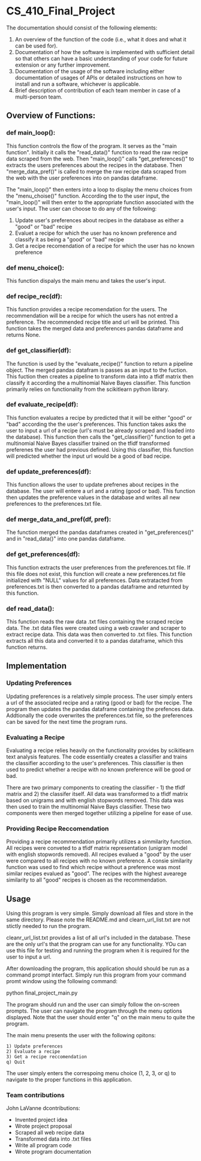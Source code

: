 # CS_410_Final_Project

The documentation should consist of the following elements: 
1) An overview of the function of the code (i.e., what it does and what it can be used for). 
2) Documentation of how the software is implemented with sufficient detail so that others can have a basic understanding of your code for future extension or any further improvement. 
3) Documentation of the usage of the software including either documentation of usages of APIs or detailed instructions on how to install and run a software, whichever is applicable.  
4) Brief description of contribution of each team member in case of a multi-person team.  


## Overview of Functions:

### def main_loop():
This function controls the flow of the program. It serves as the "main function". Initially it calls the "read_data()" function to read the raw recipe data scraped from the web. Then "main_loop()" calls "get_preferences()" to extracts the users preferences about the recipes in the database. Then "merge_data_pref()" is called to merge the raw recipe data scraped from the web with the user preferences into on pandas dataframe.

The "main_loop()" then enters into a loop to display the menu choices from the "menu_choise()" function. According the to the user input, the "main_loop()" will then enter to the appropriate function associated with the user's input. The user can choose to do any of the following:
  1) Update user's preferences about recipes in the database as either a "good" or "bad" recipe
  2) Evaluet a recipe for which the user has no known preference and classify it as being a "good" or "bad" recipe
  3) Get a recipe recomendation of a recipe for which the user has no known preference



### def menu_choice():
This function dispalys the main menu and takes the user's input.

### def recipe_rec(df):
This function provides a recipe recomendation for the users. The recommendation will be a recipe for which the users has not entred a preference. The recommended recipe title and url will be printed. This function takes the merged data and preferences pandas dataframe and returns None.

### def get_classifier(df):
The function is used by the "evaluate_recipe()" function to return a pipeline object. The merged pandas datafram is passes as an input to the fuction. This fuction then creates a pipeline to transform data into a tfidf matrix then classify it according the a multinomial Naive Bayes classifier. This function primarily relies on functionality from the scikitlearn python library.

### def evaluate_recipe(df):
This function evaluates a recipe by predicted that it will be either "good" or "bad" according the the user's preferences. This function takes asks the user to input a url of a recipe (url's must be already scraped and loaded into the database). This function then calls the "get_classifier()" function to get a multinomial Naive Bayes classifier trained on the tfidf transformed preferenes the user had previous defined. Using this classifier, this function will predicted whether the input url would be a good of bad recipe.

### def update_preferences(df):
This function allows the user to update prefrenes about recipes in the database. The user will entere a url and a rating (good or bad). This function then updates the preference values in the database and writes all new preferences to the preferences.txt file.

### def merge_data_and_pref(df, pref):
The function merged the pandas dataframes created in "get_preferences()" and in "read_data()" into one pandas dataframe.

### def get_preferences(df):
This function extracts the user preferences from the preferences.txt file. If this file does not exist, this function will create a new preferences.txt file initialized with "NULL" values for all preferences. Data extratacted from preferences.txt is then converted to a pandas dataframe and returnted by this function.

### def read_data():
This function reads the raw data .txt files containing the scraped recipe data. The .txt data files were created using a web crawler and scraper to extract recipe data. This data was then converted to .txt files. This function extracts all this data and converted it to a pandas dataframe, which this function returns.

## Implementation

### Updating Preferences
Updating preferences is a relatively simple process. The user simply enters a url of the associated recipe and a rating (good or bad) for the recipe. The program then updates the pandas dataframe containing the prefences data. Addtionally the code overwrites the preferences.txt file, so the preferences can be saved for the next time the program runs.

### Evaluating a Recipe
Evaluating a recipe relies heavily on the functionality provides by scikitlearn text analysis features. The code essentially creates a classifier and trains the classifier according to the user's preferences. This classifier is then used to predict whether a recipe with no known preference will be good or bad. 

There are two primary components to creating the classifier - 1) the tfidf matrix and 2) the classifer itself. All data was transformed to a tfidf matrix based on unigrams and with english stopwords removed. This data was then used to train the multinomial Naive Bays classifier. These two components were then merged together utilizing a pipeline for ease of use. 

### Providing Recipe Reccomendation
Providing a recipe recommendation primarily utilizes a simmilarity function. All recipes were conveted to a tfidf matrix representation (unigram model with english stopwords removed). All recipes evalued a "good" by the user were compared to all recipes with no known preference. A consie similarity function was used to find which recipe without a preference was most similar recipes evalued as "good". The recipes with the highest avearege similarity to all "good" recipes is chosen as the recommendation.


## Usage

Using this program is very simple. Simply download all files and store in the same directory. Please note the README.md and clearn_url_list.txt are not stictly needed to run the program. 

cleanr_url_list.txt provides a list of all url's included in the database. These are the only url's that the program can use for any functionality. YOu can use this file for testing and running the program when it is required for the user to input a url.

After downloading the program, this application should should be run as a command prompt interfact. Simply run this program from your command promt window using the following command:
  
   python final_project_main.py
   
The program should run and the user can simply follow the on-screen prompts. The user can navigate the program through the menu options displayed. Note that the user should enter "q" on the main menu to quite the program.

The main menu presents the user with the following opitons:

    1) Update preferences
    2) Evaluate a recipe
    3) Get a recipe reccomendation
    q) Quit
    
The user simply enters the correspoing menu choice (1, 2, 3, or q) to navigate to the proper functions in this application.

### Team contributions

John LaVanne dcontributions:
  - Invented project idea
  - Wrote project proposal
  - Scraped all web recipe data
  - Transformed data into .txt files
  - Write all program code
  - Wrote program documentation
